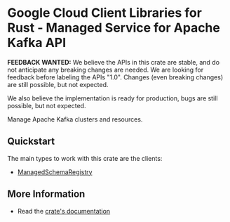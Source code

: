 # Google Cloud Client Libraries for Rust - Managed Service for Apache Kafka API

<!-- Code generated by sidekick. DO NOT EDIT. -->

**FEEDBACK WANTED:** We believe the APIs in this crate are stable, and
do not anticipate any breaking changes are needed. We are looking for
feedback before labeling the APIs "1.0". Changes (even breaking changes)
are still possible, but not expected.

We also believe the implementation is ready for production, bugs are
still possible, but not expected.

Manage Apache Kafka clusters and resources.

## Quickstart

The main types to work with this crate are the clients:

- [ManagedSchemaRegistry]

## More Information

- Read the [crate's documentation](https://docs.rs/google-cloud-managedkafka-schemaregistry-v1/latest/google-cloud-managedkafka-schemaregistry-v1)

[ManagedSchemaRegistry]: https://docs.rs/google-cloud-managedkafka-schemaregistry-v1/latest/google_cloud_managedkafka_schemaregistry_v1/client/struct.ManagedSchemaRegistry.html
